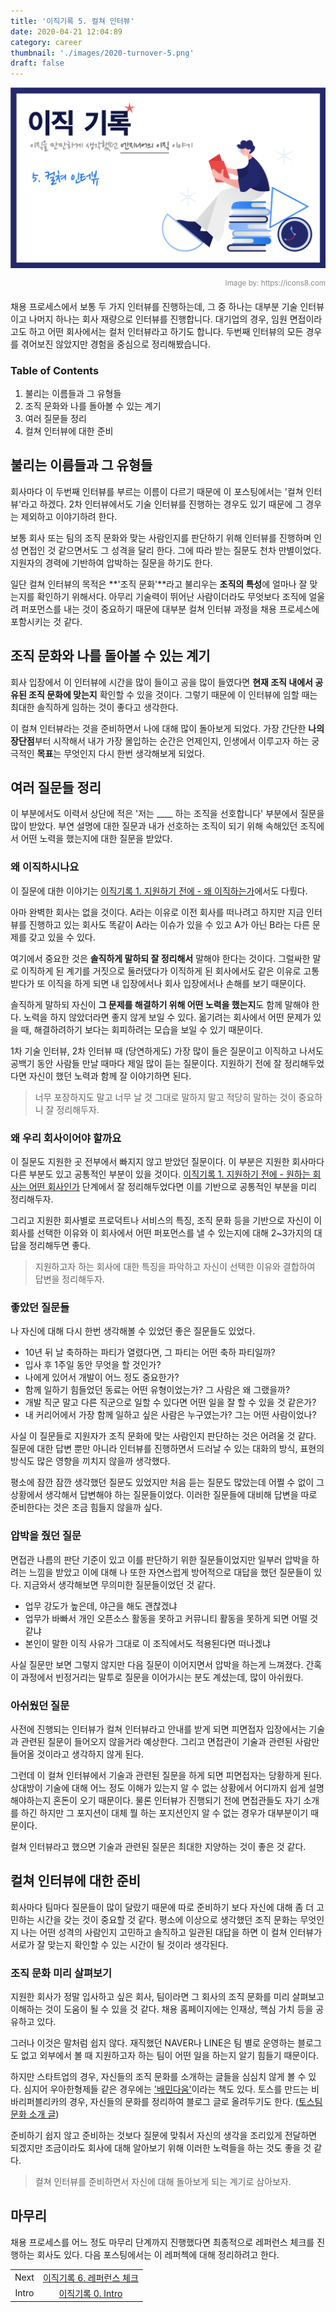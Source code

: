 ```yaml
---
title: '이직기록 5. 컬쳐 인터뷰'
date: 2020-04-21 12:04:89
category: career
thumbnail: './images/2020-turnover-5.png'
draft: false
---
```


![2020-turnover-5](./images/2020-turnover-5.png)

<div style="opacity: 0.5" align="right">
    <sup>Image by: <a>https://icons8.com</a></sup>
</div>

채용 프로세스에서 보통 두 가지 인터뷰를 진행하는데, 그 중 하나는 대부분 기술 인터뷰이고 나머지 하나는 회사 재량으로 인터뷰를 진행합니다. 대기업의 경우, 임원 면접이라고도 하고 어떤 회사에서는 컬처 인터뷰라고 하기도 합니다. 두번째 인터뷰의 모든 경우를 겪어보진 않았지만 경험을 중심으로 정리해봤습니다.

### Table of Contents

1. 불리는 이름들과 그 유형들
2. 조직 문화와 나를 돌아볼 수 있는 계기
3. 여러 질문들 정리
4. 컬쳐 인터뷰에 대한 준비

## 불리는 이름들과 그 유형들

회사마다 이 두번째 인터뷰를 부르는 이름이 다르기 때문에 이 포스팅에서는 '컬쳐 인터뷰'라고 하겠다. 2차 인터뷰에서도 기술 인터뷰를 진행하는 경우도 있기 때문에 그 경우는 제외하고 이야기하려 한다.

보통 회사 또는 팀의 조직 문화와 맞는 사람인지를 판단하기 위해 인터뷰를 진행하며 인성 면접인 것 같으면서도 그 성격을 달리 한다. 그에 따라 받는 질문도 천차 만별이었다. 지원자의 경력에 기반하여 압박하는 질문을 하기도 한다.

일단 컬쳐 인터뷰의 목적은 **'조직 문화'**라고 불리우는 **조직의 특성**에 얼마나 잘 맞는지를 확인하기 위해서다. 아무리 기술력이 뛰어난 사람이더라도 무엇보다 조직에 얼울려 퍼포먼스를 내는 것이 중요하기 때문에 대부분 컬쳐 인터뷰 과정을 채용 프로세스에 포함시키는 것 같다.

## 조직 문화와 나를 돌아볼 수 있는 계기

회사 입장에서 이 인터뷰에 시간을 많이 들이고 공을 많이 들였다면 **현재 조직 내에서 공유된 조직 문화에 맞는지** 확인할 수 있을 것이다. 그렇기 때문에 이 인터뷰에 임할 때는 최대한 솔직하게 임하는 것이 좋다고 생각한다.

이 컬쳐 인터뷰라는 것을 준비하면서 나에 대해 많이 돌아보게 되었다. 가장 간단한 **나의 장단점**부터 시작해서 내가 가장 몰입하는 순간은 언제인지, 인생에서 이루고자 하는 궁극적인 **목표**는 무엇인지 다시 한번 생각해보게 되었다.

## 여러 질문들 정리

이 부분에서도 이력서 상단에 적은 '저는 \_\_\_\_ 하는 조직을 선호합니다' 부분에서 질문을 많이 받았다. 부연 설명에 대한 질문과 내가 선호하는 조직이 되기 위해 속해있던 조직에서 어떤 노력을 했는지에 대한 질문을 받았다.

### 왜 이직하시나요

이 질문에 대한 이야기는 [이직기록 1. 지원하기 전에 - 왜 이직하는가](https://jbee.io/articles/career/2020-turnover-1/#%EC%99%9C-%EC%9D%B4%EC%A7%81%ED%95%98%EB%8A%94%EA%B0%80)에서도 다뤘다.

아마 완벽한 회사는 없을 것이다. A라는 이유로 이전 회사를 떠나려고 하지만 지금 인터뷰를 진행하고 있는 회사도 똑같이 A라는 이슈가 있을 수 있고 A가 아닌 B라는 다른 문제를 갖고 있을 수 있다.

여기에서 중요한 것은 **솔직하게 말하되 잘 정리해서** 말해야 한다는 것이다. 그럴싸한 말로 이직하게 된 계기를 거짓으로 둘러댔다가 이직하게 된 회사에서도 같은 이유로 고통받다가 또 이직을 하게 되면 내 입장에서나 회사 입장에서나 손해를 보기 때문이다.

솔직하게 말하되 자신이 **그 문제를 해결하기 위해 어떤 노력을 했는지**도 함께 말해야 한다. 노력을 하지 않았더라면 좋지 않게 보일 수 있다. 옮기려는 회사에서 어떤 문제가 있을 때, 해결하려하기 보다는 회피하려는 모습을 보일 수 있기 때문이다.

1차 기술 인터뷰, 2차 인터뷰 때 (당연하게도) 가장 많이 들은 질문이고 이직하고 나서도 공백기 동안 사람들 만날 때마다 제일 많이 듣는 질문이다. 지원하기 전에 잘 정리해두었다면 자신이 했던 노력과 함께 잘 이야기하면 된다.

> 너무 포장하지도 말고 너무 날 것 그대로 말하지 말고 적당히 말하는 것이 중요하니 잘 정리해두자.

### 왜 우리 회사이어야 할까요

이 질문도 지원한 곳 전부에서 빠지지 않고 받았던 질문이다. 이 부분은 지원한 회사마다 다른 부분도 있고 공통적인 부분이 있을 것이다. [이직기록 1. 지원하기 전에 - 원하는 회사는 어떤 회사인가](https://jbee.io/articles/career/2020-turnover-1/#%EC%9B%90%ED%95%98%EB%8A%94-%ED%9A%8C%EC%82%AC%EB%8A%94-%EC%96%B4%EB%96%A4-%ED%9A%8C%EC%82%AC%EC%9D%B8%EA%B0%80) 단계에서 잘 정리해두었다면 이를 기반으로 공통적인 부분을 미리 정리해두자.

그리고 지원한 회사별로 프로덕트나 서비스의 특징, 조직 문화 등을 기반으로 자신이 이 회사를 선택한 이유와 이 회사에서 어떤 퍼포먼스를 낼 수 있는지에 대해 2~3가지의 대답을 정리해두면 좋다.

> 지원하고자 하는 회사에 대한 특징을 파악하고 자신이 선택한 이유와 결합하여 답변을 정리해두자.

### 좋았던 질문들

나 자신에 대해 다시 한번 생각해볼 수 있었던 좋은 질문들도 있었다.

- 10년 뒤 날 축하하는 파티가 열렸다면, 그 파티는 어떤 축하 파티일까?
- 입사 후 1주일 동안 무엇을 할 것인가?
- 나에게 있어서 개발이 어느 정도 중요한가?
- 함께 일하기 힘들었던 동료는 어떤 유형이었는가? 그 사람은 왜 그랬을까?
- 개발 직군 말고 다른 직군으로 일할 수 있다면 어떤 일을 잘 할 수 있을 것 같은가?
- 내 커리어에서 가장 함께 일하고 싶은 사람은 누구였는가? 그는 어떤 사람이었나?

사실 이 질문들로 지원자가 조직 문화에 맞는 사람인지 판단하는 것은 어려울 것 같다. 질문에 대한 답변 뿐만 아니라 인터뷰를 진행하면서 드러날 수 있는 대화의 방식, 표현의 방식도 많은 영향을 끼치지 않을까 생각했다.

평소에 잠깐 잠깐 생각했던 질문도 있었지만 처음 듣는 질문도 많았는데 어쩔 수 없이 그 상황에서 생각해서 답변해야 하는 질문들이었다. 이러한 질문들에 대비해 답변을 따로 준비한다는 것은 조금 힘들지 않을까 싶다.

### 압박을 줬던 질문

면접관 나름의 판단 기준이 있고 이를 판단하기 위한 질문들이었지만 일부러 압박을 하려는 느낌을 받았고 이에 대해 나 또한 자연스럽게 방어적으로 대답을 했던 질문들이 있다. 지금와서 생각해보면 무의미한 질문들이었던 것 같다.

- 업무 강도가 높은데, 야근을 해도 괜찮겠냐
- 업무가 바빠서 개인 오픈소스 활동을 못하고 커뮤니티 활동을 못하게 되면 어떨 것 같냐
- 본인이 말한 이직 사유가 그대로 이 조직에서도 적용된다면 떠나겠냐

사실 질문만 보면 그렇지 않지만 다음 질문이 이어지면서 압박을 하는게 느껴졌다. 간혹 이 과정에서 빈정거리는 말투로 질문을 이어가시는 분도 계셨는데, 많이 아쉬웠다.

### 아쉬웠던 질문

사전에 진행되는 인터뷰가 컬쳐 인터뷰라고 안내를 받게 되면 피면접자 입장에서는 기술과 관련된 질문이 들어오지 않을거라 예상한다. 그리고 면접관이 기술과 관련된 사람만 들어올 것이라고 생각하지 않게 된다.

그런데 이 컬쳐 인터뷰에서 기술과 관련된 질문을 하게 되면 피면접자는 당황하게 된다. 상대방이 기술에 대해 어느 정도 이해가 있는지 알 수 없는 상황에서 어디까지 쉽게 설명해야하는지 혼돈이 오기 때문이다. 물론 인터뷰가 진행되기 전에 면접관들도 자기 소개를 하긴 하지만 그 포지션이 대체 뭘 하는 포지션인지 알 수 없는 경우가 대부분이기 때문이다.

컬쳐 인터뷰라고 했으면 기술과 관련된 질문은 최대한 지양하는 것이 좋은 것 같다.

## 컬쳐 인터뷰에 대한 준비

회사마다 팀마다 질문들이 많이 달랐기 때문에 따로 준비하기 보다 자신에 대해 좀 더 고민하는 시간을 갖는 것이 중요할 것 같다. 평소에 이상으로 생각했던 조직 문화는 무엇인지 나는 어떤 성격의 사람인지 고민하고 솔직하고 일관된 대답을 하면 이 컬쳐 인터뷰가 서로가 잘 맞는지 확인할 수 있는 시간이 될 것이라 생각된다.

### 조직 문화 미리 살펴보기

지원한 회사가 정말 입사하고 싶은 회사, 팀이라면 그 회사의 조직 문화를 미리 살펴보고 이해하는 것이 도움이 될 수 있을 것 같다. 채용 홈페이지에는 인재상, 핵심 가치 등을 공유하고 있다.

그러나 이것은 말처럼 쉽지 않다. 재직했던 NAVER나 LINE은 팀 별로 운영하는 블로그도 없고 외부에서 볼 때 지원하고자 하는 팀이 어떤 일을 하는지 알기 힘들기 때문이다.

하지만 스타트업의 경우, 자신들의 조직 문화를 소개하는 글들을 심심치 않게 볼 수 있다. 심지어 우아한형제들 같은 경우에는 ['배민다움'](http://www.yes24.com/Product/Goods/32992422)이라는 책도 있다. 토스를 만드는 비바리퍼블리카의 경우, 자신들의 문화를 정리하여 블로그 글로 올려두기도 한다. ([토스팀 문화 소개 글](https://blog.toss.im/category/tossteam/culture/))

준비하기 쉽지 않고 준비하는 것보다 질문에 맞춰서 자신의 생각을 조리있게 전달하면 되겠지만 조금이라도 회사에 대해 알아보기 위해 이러한 노력들을 하는 것도 좋을 것 같다.

> 컬쳐 인터뷰를 준비하면서 자신에 대해 돌아보게 되는 계기로 삼아보자.

## 마무리

채용 프로세스를 어느 정도 마무리 단계까지 진행했다면 최종적으로 레퍼런스 체크를 진행하는 회사도 있다. 다음 포스팅에서는 이 레퍼첵에 대해 정리하려고 한다.

|       |                                                                      |
| :---: | :------------------------------------------------------------------: |
| Next  | [이직기록 6. 레퍼런스 체크](https://jbee.io/articles/career/2020-turnover-6/) |
| Intro |     [이직기록 0. Intro](https://jbee.io/articles/career/2020-turnover-0/)     |
